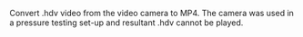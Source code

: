 Convert .hdv video from the video camera to MP4. The camera was used in a pressure testing set-up and resultant .hdv cannot be played.

